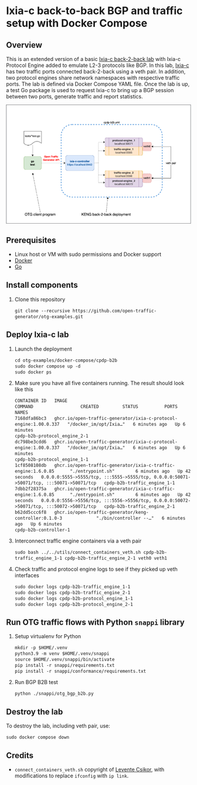 # Ixia-c back-to-back BGP and traffic setup with Docker Compose

## Overview
This is an extended version of a basic [Ixia-c back-2-back lab](../b2b/README.md) with Ixia-c Protocol Engine added to emulate L2-3 protocols like BGP. In this lab, [Ixia-c](https://github.com/open-traffic-generator/ixia-c) has two traffic ports connected back-2-back using a veth pair. In addition, two protocol engines share network namespaces with respective traffic ports. The lab is defined via Docker Compose YAML file. Once the lab is up, a test Go package is used to request Ixia-c to bring up a BGP session between two ports, generate traffic and report statistics.

![Diagram](./diagram.png)

## Prerequisites

* Linux host or VM with sudo permissions and Docker support
* [Docker](https://docs.docker.com/engine/install/)
* [Go](https://go.dev/dl/)

## Install components

1. Clone this repository

    ```Shell
    git clone --recursive https://github.com/open-traffic-generator/otg-examples.git
    ```

## Deploy Ixia-c lab

1. Launch the deployment

    ```Shell
    cd otg-examples/docker-compose/cpdp-b2b
    sudo docker compose up -d
    sudo docker ps
    ```

2. Make sure you have all five containers running. The result should look like this

    ```Shell
    CONTAINER ID   IMAGE                                                              COMMAND                  CREATED         STATUS          PORTS                                                                                      NAMES
    7168dfa86bc3   ghcr.io/open-traffic-generator/ixia-c-protocol-engine:1.00.0.337   "/docker_im/opt/Ixia…"   6 minutes ago   Up 6 minutes                                                                                               cpdp-b2b-protocol_engine_2-1
    dc798be3cdd6   ghcr.io/open-traffic-generator/ixia-c-protocol-engine:1.00.0.337   "/docker_im/opt/Ixia…"   6 minutes ago   Up 6 minutes                                                                                               cpdp-b2b-protocol_engine_1-1
    1cf8508108db   ghcr.io/open-traffic-generator/ixia-c-traffic-engine:1.6.0.85      "./entrypoint.sh"        6 minutes ago   Up 42 seconds   0.0.0.0:5555->5555/tcp, :::5555->5555/tcp, 0.0.0.0:50071->50071/tcp, :::50071->50071/tcp   cpdp-b2b-traffic_engine_1-1
    7dbb2f28375a   ghcr.io/open-traffic-generator/ixia-c-traffic-engine:1.6.0.85      "./entrypoint.sh"        6 minutes ago   Up 42 seconds   0.0.0.0:5556->5556/tcp, :::5556->5556/tcp, 0.0.0.0:50072->50071/tcp, :::50072->50071/tcp   cpdp-b2b-traffic_engine_2-1
    b62dd5ccc6f8   ghcr.io/open-traffic-generator/keng-controller:0.1.0-3             "./bin/controller --…"   6 minutes ago   Up 6 minutes                                                                                               cpdp-b2b-controller-1
    ```

3. Interconnect traffic engine containers via a veth pair

    ```Shell
    sudo bash ../../utils/connect_containers_veth.sh cpdp-b2b-traffic_engine_1-1 cpdp-b2b-traffic_engine_2-1 veth0 veth1
    ```

4. Check traffic and protocol engine logs to see if they picked up veth interfaces

    ```Shell
    sudo docker logs cpdp-b2b-traffic_engine_1-1
    sudo docker logs cpdp-b2b-traffic_engine_2-1
    sudo docker logs cpdp-b2b-protocol_engine_1-1
    sudo docker logs cpdp-b2b-protocol_engine_2-1
    ```

## Run OTG traffic flows with Python `snappi` library

1. Setup virtualenv for Python

    ```Shell
    mkdir -p $HOME/.venv
    python3.9 -m venv $HOME/.venv/snappi
    source $HOME/.venv/snappi/bin/activate
    pip install -r snappi/requirements.txt
    pip install -r snappi/conformance/requirements.txt
    ```

2. Run BGP B2B test

    ```Shell
    python ./snappi/otg_bgp_b2b.py
    ```

## Destroy the lab

To destroy the lab, including veth pair, use:

```Shell
sudo docker compose down
```

## Credits

* `connect_containers_veth.sh` copyright of [Levente Csikor](https://github.com/cslev/add_veth_to_docker/), with modifications to replace `ifconfig` with `ip link`.
